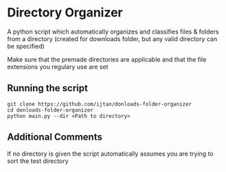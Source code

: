 # Directory Organizer
A python script which automatically organizes and classifies files & folders from a directory (created for downloads folder, but any valid directory can be specified)

Make sure that the premade directories are applicable and that the file extensions you regulary use are set

## Running the script
```
git clone https://github.com/ijtan/donloads-folder-organizer
cd donloads-folder-organizer
python main.py --dir <Path to directory>
```
## Additional Comments
If no directory is given the script automatically assumes you are trying to sort the test directory

